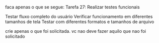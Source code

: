 faca apenas o que se segue:
Tarefa 27: Realizar testes funcionais

Testar fluxo completo do usuário
Verificar funcionamento em diferentes tamanhos de tela
Testar com diferentes formatos e tamanhos de arquivo

crie apenas o que foi solicitada. vc nao deve fazer aquilo que nao foi solicitado